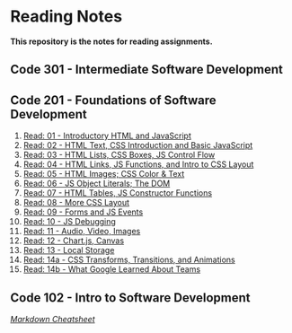 # Reading Notes
**This repository is the notes for reading assignments.**

## Code 301 - Intermediate Software Development 

## Code 201 - Foundations of Software Development

1. [Read: 01 - Introductory HTML and JavaScript](https://github.com/wpiao/reading-notes/blob/main/code-201/class-01.md)
2. [Read: 02 - HTML Text, CSS Introduction and Basic JavaScript](https://github.com/wpiao/reading-notes/blob/main/code-201/class-02.md)
3. [Read: 03 - HTML Lists, CSS Boxes, JS Control Flow](https://github.com/wpiao/reading-notes/blob/main/code-201/class-03.md)
4. [Read: 04 - HTML Links, JS Functions, and Intro to CSS Layout](https://github.com/wpiao/reading-notes/blob/main/code-201/class-04.md)
5. [Read: 05 - HTML Images; CSS Color & Text](https://github.com/wpiao/reading-notes/blob/main/code-201/class-05.md)
6. [Read: 06 - JS Object Literals; The DOM](https://github.com/wpiao/reading-notes/blob/main/code-201/class-06.md)
7. [Read: 07 - HTML Tables, JS Constructor Functions](https://github.com/wpiao/reading-notes/blob/main/code-201/class-07.md)
8. [Read: 08 - More CSS Layout](https://github.com/wpiao/reading-notes/blob/main/code-201/class-08.md)
9. [Read: 09 - Forms and JS Events](https://github.com/wpiao/reading-notes/blob/main/code-201/class-09.md)
10. [Read: 10 - JS Debugging](https://github.com/wpiao/reading-notes/blob/main/code-201/class-10.md)
11. [Read: 11 - Audio, Video, Images](https://github.com/wpiao/reading-notes/blob/main/code-201/class-11.md)
12. [Read: 12 - Chart.js, Canvas](https://github.com/wpiao/reading-notes/blob/main/code-201/class-12.md)
13. [Read: 13 - Local Storage](https://github.com/wpiao/reading-notes/blob/main/code-201/class-13.md)
14. [Read: 14a - CSS Transforms, Transitions, and Animations](https://github.com/wpiao/reading-notes/blob/main/code-201/class-14a.md)
15. [Read: 14b - What Google Learned About Teams](https://github.com/wpiao/reading-notes/blob/main/code-201/class-14b.md)

## Code 102 - Intro to Software Development

_[Markdown Cheatsheet](https://github.com/adam-p/markdown-here/wiki/Markdown-Cheatsheet#links)_